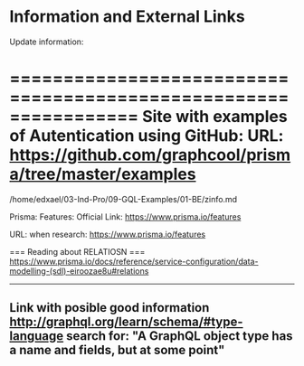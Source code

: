 
# Information and External Links

Update information:

================================================================
Site with examples of Autentication using GitHub:
URL: https://github.com/graphcool/prisma/tree/master/examples
================================================================


/home/edxael/03-Ind-Pro/09-GQL-Examples/01-BE/zinfo.md



Prisma: Features: Official Link: https://www.prisma.io/features

URL: when research:
https://www.prisma.io/features





=== Reading about RELATIOSN === https://www.prisma.io/docs/reference/service-configuration/data-modelling-(sdl)-eiroozae8u#relations






-----------------------------------------------------
Link with posible good information 
http://graphql.org/learn/schema/#type-language
search for: "A GraphQL object type has a name and fields, but at some point"
-----------------------------------------------------

